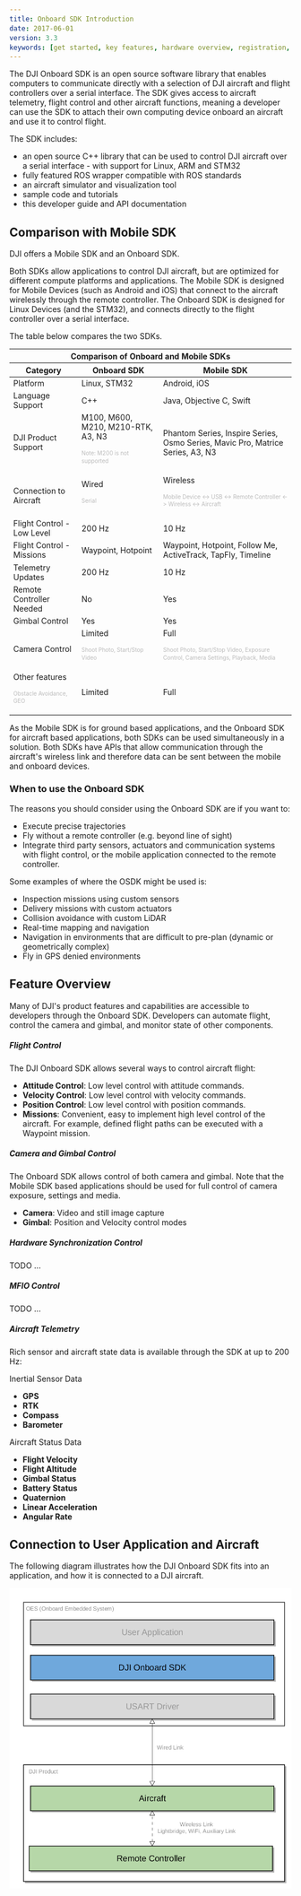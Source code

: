 ```yaml
---
title: Onboard SDK Introduction
date: 2017-06-01
version: 3.3
keywords: [get started, key features, hardware overview, registration, enable flight controller API control, safety]
---
```


The DJI Onboard SDK is an open source software library that enables computers to communicate directly with a selection of DJI aircraft and flight controllers over a serial interface. The SDK gives access to aircraft telemetry, flight control and other aircraft functions, meaning a developer can use the SDK to attach their own computing device onboard an aircraft and use it to control flight. 

The SDK includes:

* an open source C++ library that can be used to control DJI aircraft over a serial interface - with support for Linux, ARM and STM32
* fully featured ROS wrapper compatible with ROS standards
* an aircraft simulator and visualization tool
* sample code and tutorials
* this developer guide and API documentation

## Comparison with Mobile SDK

DJI offers a Mobile SDK and an Onboard SDK.

Both SDKs allow applications to control DJI aircraft, but are optimized for different compute platforms and applications. The Mobile SDK is designed for Mobile Devices (such as Android and iOS) that connect to the aircraft wirelessly through the remote controller. The Onboard SDK is designed for Linux Devices (and the STM32), and connects directly to the flight controller over a serial interface. 

The table below compares the two SDKs.

<html><table class="table-osdk-msdk-comparison">
  <thead>
    <tr>
      <th colspan="3">Comparison of Onboard and Mobile SDKs</th>
    </tr>
    <tr>
      <th>Category</th>
      <th>Onboard SDK</th>
      <th>Mobile SDK</th>
    </tr>
  </thead>
  <tbody>
  <tr>
    <td>Platform</td>
    <td>Linux, STM32</td>
    <td>Android, iOS</td>
  </tr>
  <tr>
    <td>Language Support</td>
    <td>C++</td>
    <td>Java, Objective C, Swift</td>
  </tr>
   <tr>
    <td>DJI Product Support</td>
    <td>M100, M600, M210, M210-RTK, A3, N3</br><p style="line-height:90%"><font color="#BBBBBB" size=1 style="font-weight:normal">Note: M200 is not supported</p></td>
    <td>Phantom Series, Inspire Series, Osmo Series, Mavic Pro, Matrice Series, A3, N3</td>
  </tr>
  <tr>
    <td>Connection to Aircraft</td>
    <td>Wired</br><p style="line-height:90%"><font color="#BBBBBB" size=1 style="font-weight:normal">Serial</p></td>
    <td>Wireless<p style="line-height:90%"><font color="#BBBBBB" size=1 style="font-weight:normal">Mobile Device <-> USB <-> Remote Controller <-> Wireless <-> Aircraft</p></td>
  </tr>
  <tr>
    <td>Flight Control - Low Level</td>
    <td>200 Hz</td>
    <td>10 Hz</td>
  </tr>
  <tr>
    <td>Flight Control - Missions</td>
    <td>Waypoint, Hotpoint</td>
    <td>Waypoint, Hotpoint, Follow Me, ActiveTrack, TapFly, Timeline</td>
  </tr>
  <tr>
    <td>Telemetry Updates</td>
    <td>200 Hz</td>
    <td>10 Hz</td>
  </tr>
    <tr>
    <td>Remote Controller Needed</td>
    <td>No</td>
    <td>Yes</td>
  </tr>
  <tr>
    <td>Gimbal Control</td>
    <td>Yes</td>
    <td>Yes</td>
  </tr>
  <tr>
    <td>Camera Control</td>
    <td>Limited</br><p style="line-height:90%"><font color="#BBBBBB" size=1 style="font-weight:normal">Shoot Photo, Start/Stop Video</p></td>
    <td>Full</br><p style="line-height:90%"><font color="#BBBBBB" size=1 style="font-weight:normal">Shoot Photo, Start/Stop Video, Exposure Control, Camera Settings, Playback, Media</p></td>
  </tr>
  <tr>
    <td>Other features</br><p style="line-height:90%"><font color="#BBBBBB" size=1 style="font-weight:normal">Obstacle Avoidance, GEO</p></td>
    <td>Limited</td>
    <td>Full</td>
  </tr>
  </tbody>
</table>
</html>

As the Mobile SDK is for ground based applications, and the Onboard SDK for aircraft based applications, both SDKs can be used simultaneously in a solution. Both SDKs have APIs that allow communication through the aircraft's wireless link and therefore data can be sent between the mobile and onboard devices.

### When to use the Onboard SDK
The reasons you should consider using the Onboard SDK are if you want to:

* Execute precise trajectories
* Fly without a remote controller (e.g. beyond line of sight)
* Integrate third party sensors, actuators and communication systems with flight control, or the mobile application connected to the remote controller. 

Some examples of where the OSDK might be used is:

  * Inspection missions using custom sensors
  * Delivery missions with custom actuators
  * Collision avoidance with custom LiDAR
  * Real-time mapping and navigation
  * Navigation in environments that are difficult to pre-plan (dynamic or geometrically complex)
  * Fly in GPS denied environments



## Feature Overview

Many of DJI's product features and capabilities are accessible to developers through the Onboard SDK. Developers can automate flight, control the camera and gimbal, and monitor state of other components.


##### Flight Control

The DJI Onboard SDK allows several ways to control aircraft flight:

* **Attitude Control**: Low level control with attitude commands. 
* **Velocity Control**: Low level control with velocity commands. 
* **Position Control**: Low level control with position commands. 
* **Missions**: Convenient, easy to implement high level control of the aircraft. For example, defined flight paths can be executed with a Waypoint mission.

##### Camera and Gimbal Control

The Onboard SDK allows control of both camera and gimbal. Note that the Mobile SDK based applications should be used for full control of camera exposure, settings and media.

* **Camera**: Video and still image capture
* **Gimbal**: Position and Velocity control modes

##### Hardware Synchronization Control

TODO ...

##### MFIO Control

TODO ...

##### Aircraft Telemetry

Rich sensor and aircraft state data is available through the SDK at up to 200 Hz:

Inertial Sensor Data

* **GPS**<br> 
* **RTK**<br>
* **Compass**<br>
* **Barometer**<br>

Aircraft Status Data

* **Flight Velocity**<br>
* **Flight Altitude**<br>
* **Gimbal Status**<br>
* **Battery Status**<br>
* **Quaternion**<br>
* **Linear Acceleration**<br>
* **Angular Rate**<br>

## Connection to User Application and Aircraft

The following diagram illustrates how the DJI Onboard SDK fits into an application, and how it is connected to a DJI aircraft.

[![Software Architecture](../images/common/connection_to_application_and_product.png)](..images/common/connection_to_application_and_product.png)

